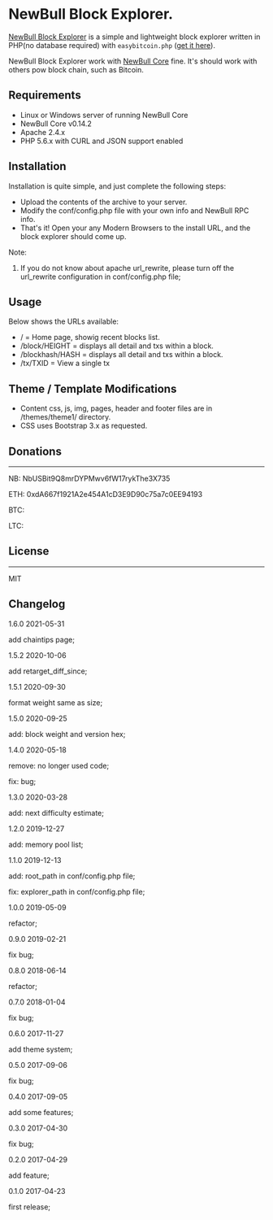 # NewBull Block Explorer.

[NewBull Block Explorer](https://github.com/newbull/newbull-block-explorer) is a simple and lightweight block explorer written in PHP(no database required) with `easybitcoin.php` ([get it here](https://github.com/aceat64/EasyBitcoin-PHP)).

NewBull Block Explorer work with [NewBull Core](https://newbull.org) fine. It's should work with others pow block chain, such as Bitcoin.

## Requirements

-   Linux or Windows server of running NewBull Core
-   NewBull Core v0.14.2
-   Apache 2.4.x
-   PHP 5.6.x with CURL and JSON support enabled

## Installation

Installation is quite simple, and just complete the following steps:

-   Upload the contents of the archive to your server.
-   Modify the conf/config.php file with your own info and NewBull RPC info.
-   That's it! Open your any Modern Browsers to the install URL, and the block explorer should come up.

Note:

1. If you do not know about apache url_rewrite, please turn off the url_rewrite configuration in conf/config.php file;

## Usage

Below shows the URLs available:

-   / = Home page, showig recent blocks list.
-   /block/HEIGHT = displays all detail and txs within a block.
-   /blockhash/HASH = displays all detail and txs within a block.
-   /tx/TXID = View a single tx

## Theme / Template Modifications

-   Content css, js, img, pages, header and footer files are in /themes/theme1/ directory.
-   CSS uses Bootstrap 3.x as requested.

## Donations

---

NB: NbUSBit9Q8mrDYPMwv6fW17rykThe3X735

ETH: 0xdA667f1921A2e454A1cD3E9D90c75a7c0EE94193

BTC:

LTC:

## License

---

MIT

## Changelog

1.6.0 2021-05-31

add chaintips page;

1.5.2 2020-10-06

add retarget_diff_since;

1.5.1 2020-09-30

format weight same as size;

1.5.0 2020-09-25

add: block weight and version hex;

1.4.0 2020-05-18

remove: no longer used code;

fix: bug;

1.3.0 2020-03-28

add: next difficulty estimate;

1.2.0 2019-12-27

add: memory pool list;

1.1.0 2019-12-13

add: root_path in conf/config.php file;

fix: explorer_path in conf/config.php file;

1.0.0 2019-05-09

refactor;

0.9.0 2019-02-21

fix bug;

0.8.0 2018-06-14

refactor;

0.7.0 2018-01-04

fix bug;

0.6.0 2017-11-27

add theme system;

0.5.0 2017-09-06

fix bug;

0.4.0 2017-09-05

add some features;

0.3.0 2017-04-30

fix bug;

0.2.0 2017-04-29

add feature;

0.1.0 2017-04-23

first release;
